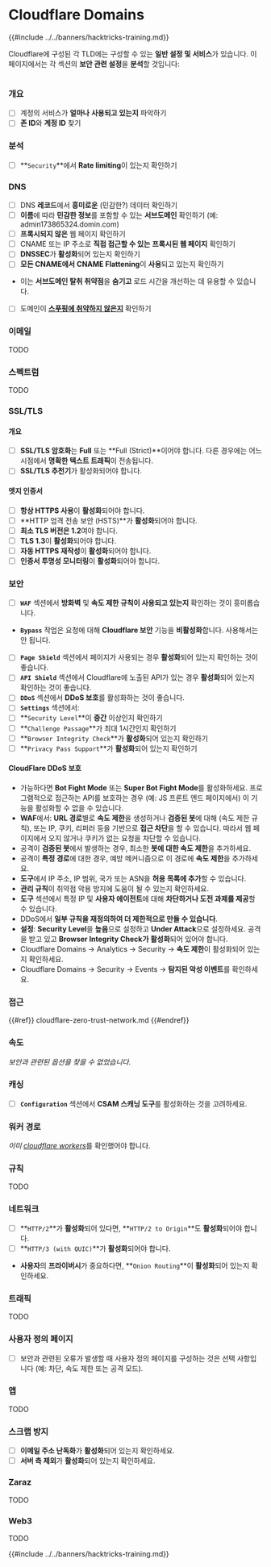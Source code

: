 # Cloudflare Domains

{{#include ../../banners/hacktricks-training.md}}

Cloudflare에 구성된 각 TLD에는 구성할 수 있는 **일반 설정 및 서비스**가 있습니다. 이 페이지에서는 각 섹션의 **보안 관련 설정**을 **분석**할 것입니다:

<figure><img src="../../images/image (101).png" alt=""><figcaption></figcaption></figure>

### 개요

- [ ] 계정의 서비스가 **얼마나** **사용되고 있는지** 파악하기
- [ ] **존 ID**와 **계정 ID** 찾기

### 분석

- [ ] **`Security`**에서 **Rate limiting**이 있는지 확인하기

### DNS

- [ ] DNS **레코드**에서 **흥미로운** (민감한?) 데이터 확인하기
- [ ] **이름**에 따라 **민감한 정보**를 포함할 수 있는 **서브도메인** 확인하기 (예: admin173865324.domin.com)
- [ ] **프록시되지 않은** 웹 페이지 확인하기
- [ ] CNAME 또는 IP 주소로 **직접 접근할 수 있는** **프록시된 웹 페이지** 확인하기
- [ ] **DNSSEC**가 **활성화**되어 있는지 확인하기
- [ ] **모든 CNAME에서** **CNAME Flattening**이 **사용**되고 있는지 확인하기
- 이는 **서브도메인 탈취 취약점**을 **숨기고** 로드 시간을 개선하는 데 유용할 수 있습니다.
- [ ] 도메인이 [**스푸핑에 취약하지 않은지**](https://book.hacktricks.wiki/en/network-services-pentesting/pentesting-smtp/index.html#mail-spoofing) 확인하기

### **이메일**

TODO

### 스펙트럼

TODO

### SSL/TLS

#### **개요**

- [ ] **SSL/TLS 암호화**는 **Full** 또는 **Full (Strict)**이어야 합니다. 다른 경우에는 어느 시점에서 **명확한 텍스트 트래픽**이 전송됩니다.
- [ ] **SSL/TLS 추천기**가 활성화되어야 합니다.

#### 엣지 인증서

- [ ] **항상 HTTPS 사용**이 **활성화**되어야 합니다.
- [ ] **HTTP 엄격 전송 보안 (HSTS)**가 **활성화**되어야 합니다.
- [ ] **최소 TLS 버전은 1.2**여야 합니다.
- [ ] **TLS 1.3**이 **활성화**되어야 합니다.
- [ ] **자동 HTTPS 재작성**이 **활성화**되어야 합니다.
- [ ] **인증서 투명성 모니터링**이 **활성화**되어야 합니다.

### **보안**

- [ ] **`WAF`** 섹션에서 **방화벽** 및 **속도 제한 규칙이 사용되고 있는지** 확인하는 것이 흥미롭습니다.
- **`Bypass`** 작업은 요청에 대해 **Cloudflare 보안** 기능을 **비활성화**합니다. 사용해서는 안 됩니다.
- [ ] **`Page Shield`** 섹션에서 페이지가 사용되는 경우 **활성화**되어 있는지 확인하는 것이 좋습니다.
- [ ] **`API Shield`** 섹션에서 Cloudflare에 노출된 API가 있는 경우 **활성화**되어 있는지 확인하는 것이 좋습니다.
- [ ] **`DDoS`** 섹션에서 **DDoS 보호**를 활성화하는 것이 좋습니다.
- [ ] **`Settings`** 섹션에서:
- [ ] **`Security Level`**이 **중간** 이상인지 확인하기
- [ ] **`Challenge Passage`**가 최대 1시간인지 확인하기
- [ ] **`Browser Integrity Check`**가 **활성화**되어 있는지 확인하기
- [ ] **`Privacy Pass Support`**가 **활성화**되어 있는지 확인하기

#### **CloudFlare DDoS 보호**

- 가능하다면 **Bot Fight Mode** 또는 **Super Bot Fight Mode**를 활성화하세요. 프로그램적으로 접근하는 API를 보호하는 경우 (예: JS 프론트 엔드 페이지에서) 이 기능을 활성화할 수 없을 수 있습니다.
- **WAF**에서: **URL 경로**별로 **속도 제한**을 생성하거나 **검증된 봇**에 대해 (속도 제한 규칙), 또는 IP, 쿠키, 리퍼러 등을 기반으로 **접근 차단**을 할 수 있습니다. 따라서 웹 페이지에서 오지 않거나 쿠키가 없는 요청을 차단할 수 있습니다.
- 공격이 **검증된 봇**에서 발생하는 경우, 최소한 **봇에 대한 속도 제한**을 추가하세요.
- 공격이 **특정 경로**에 대한 경우, 예방 메커니즘으로 이 경로에 **속도 제한**을 추가하세요.
- **도구**에서 IP 주소, IP 범위, 국가 또는 ASN을 **허용 목록에 추가**할 수 있습니다.
- **관리 규칙**이 취약점 악용 방지에 도움이 될 수 있는지 확인하세요.
- **도구** 섹션에서 특정 IP 및 **사용자 에이전트**에 대해 **차단하거나 도전 과제를 제공**할 수 있습니다.
- DDoS에서 **일부 규칙을 재정의하여 더 제한적으로 만들 수 있습니다**.
- **설정**: **Security Level**을 **높음**으로 설정하고 **Under Attack**으로 설정하세요. 공격을 받고 있고 **Browser Integrity Check가 활성화**되어 있어야 합니다.
- Cloudflare Domains -> Analytics -> Security -> **속도 제한**이 활성화되어 있는지 확인하세요.
- Cloudflare Domains -> Security -> Events -> **탐지된 악성 이벤트**를 확인하세요.

### 접근

{{#ref}}
cloudflare-zero-trust-network.md
{{#endref}}

### 속도

_보안과 관련된 옵션을 찾을 수 없었습니다._

### 캐싱

- [ ] **`Configuration`** 섹션에서 **CSAM 스캐닝 도구**를 활성화하는 것을 고려하세요.

### **워커 경로**

_이미_ [_cloudflare workers_](#workers)를 확인했어야 합니다.

### 규칙

TODO

### 네트워크

- [ ] **`HTTP/2`**가 **활성화**되어 있다면, **`HTTP/2 to Origin`**도 **활성화**되어야 합니다.
- [ ] **`HTTP/3 (with QUIC)`**가 **활성화**되어야 합니다.
- **사용자**의 **프라이버시**가 중요하다면, **`Onion Routing`**이 **활성화**되어 있는지 확인하세요.

### **트래픽**

TODO

### 사용자 정의 페이지

- [ ] 보안과 관련된 오류가 발생할 때 사용자 정의 페이지를 구성하는 것은 선택 사항입니다 (예: 차단, 속도 제한 또는 공격 모드).

### 앱

TODO

### 스크랩 방지

- [ ] **이메일 주소 난독화**가 **활성화**되어 있는지 확인하세요.
- [ ] **서버 측 제외**가 **활성화**되어 있는지 확인하세요.

### **Zaraz**

TODO

### **Web3**

TODO

{{#include ../../banners/hacktricks-training.md}}
